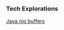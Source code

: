 ### Tech Explorations
[Java nio buffers](https://sankar888.github.io/_posts/2020-08-16-java-nio-buffers.md) 


